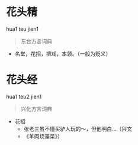 # 花头精
hua1 teu jien1
> 东台方言词典
- 名堂，花招，把戏，本领。（一般为贬义）

# 花头经
hua1 teu2 jien1
> 兴化方言词典
- 花招
  - 张老三虽不懂买驴人玩的～，但他明白…（兴文
  - 《羊肉烧藻菜》）
